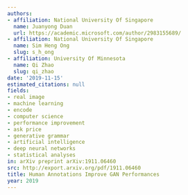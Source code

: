 ```yaml
---
authors:
- affiliation: National University Of Singapore
  name: Juanyong Duan
  url: https://academic.microsoft.com/author/2983155689/
- affiliation: National University Of Singapore
  name: Sim Heng Ong
  slug: s_h_ong
- affiliation: University Of Minnesota
  name: Qi Zhao
  slug: qi_zhao
date: '2019-11-15'
estimated_citations: null
fields:
- real image
- machine learning
- encode
- computer science
- performance improvement
- ask price
- generative grammar
- artificial intelligence
- deep neural networks
- statistical analyses
in: arXiv preprint arXiv:1911.06460
src: http://export.arxiv.org/pdf/1911.06460
title: Human Annotations Improve GAN Performances
year: 2019
---
```

